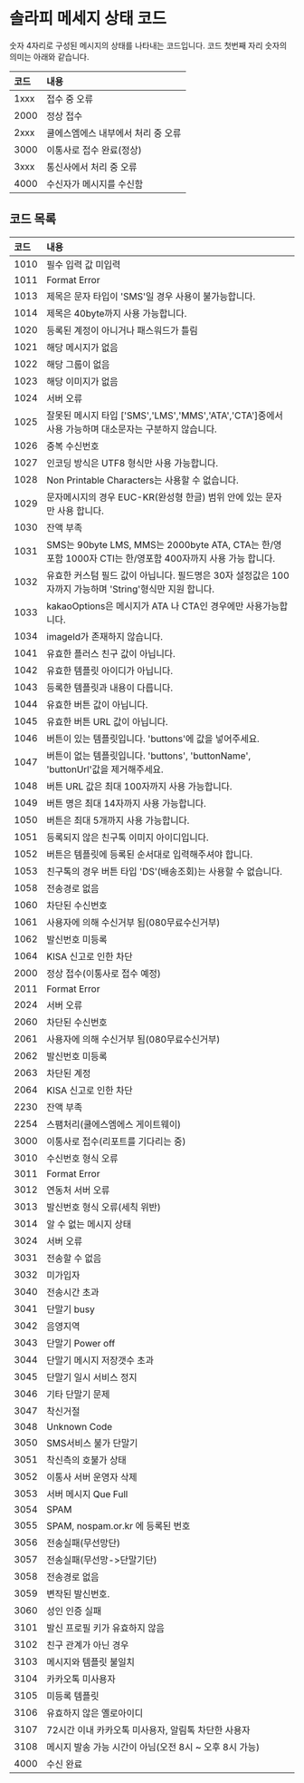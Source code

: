 
# 솔라피 메세지 상태 코드

숫자 4자리로 구성된 메시지의 상태를 나타내는 코드입니다. 코드 첫번째 자리 숫자의 의미는 아래와 같습니다.

| 코드 | 내용 |
| :--- | :--- |
| 1xxx | 접수 중 오류 |
| 2000 | 정상 접수 |
| 2xxx | 쿨에스엠에스 내부에서 처리 중 오류 |
| 3000 | 이통사로 접수 완료(정상) |
| 3xxx | 통신사에서 처리 중 오류 |
| 4000 | 수신자가 메시지를 수신함 |

## 코드 목록

| 코드 | 내용 |
| :--- | :--- |
| 1010 | 필수 입력 값 미입력 |
| 1011 | Format Error |
| 1013 | 제목은 문자 타입이 'SMS'일 경우 사용이 불가능합니다. |
| 1014 | 제목은 40byte까지 사용 가능합니다. |
| 1020 | 등록된 계정이 아니거나 패스워드가 틀림 |
| 1021 | 해당 메시지가 없음 |
| 1022 | 해당 그룹이 없음 |
| 1023 | 해당 이미지가 없음 |
| 1024 | 서버 오류 |
| 1025 | 잘못된 메시지 타입 ['SMS','LMS','MMS','ATA','CTA']중에서 사용 가능하며 대소문자는 구분하지 않습니다. |
| 1026 | 중복 수신번호 |
| 1027 | 인코딩 방식은 UTF8 형식만 사용 가능합니다. |
| 1028 | Non Printable Characters는 사용할 수 없습니다. |
| 1029 | 문자메시지의 경우 EUC-KR(완성형 한글) 범위 안에 있는 문자만 사용 합니다. |
| 1030 | 잔액 부족 |
| 1031 | SMS는 90byte LMS, MMS는 2000byte ATA, CTA는 한/영포함 1000자 CTI는 한/영포함 400자까지 사용 가능 합니다. |
| 1032 | 유효한 커스텀 필드 값이 아닙니다. 필드명은 30자 설정값은 100자까지 가능하며 'String'형식만 지원 합니다. |
| 1033 | kakaoOptions은 메시지가 ATA 나 CTA인 경우에만 사용가능합니다. |
| 1034 | imageId가 존재하지 않습니다. |
| 1041 | 유효한 플러스 친구 값이 아닙니다. |
| 1042 | 유효한 템플릿 아이디가 아닙니다. |
| 1043 | 등록한 템플릿과 내용이 다릅니다. |
| 1044 | 유효한 버튼 값이 아닙니다. |
| 1045 | 유효한 버튼 URL 값이 아닙니다. |
| 1046 | 버튼이 있는 템플릿입니다. 'buttons'에 값을 넣어주세요. |
| 1047 | 버튼이 없는 템플릿입니다. 'buttons', 'buttonName', 'buttonUrl'값을 제거해주세요. |
| 1048 | 버튼 URL 값은 최대 100자까지 사용 가능합니다. |
| 1049 | 버튼 명은 최대 14자까지 사용 가능합니다. |
| 1050 | 버튼은 최대 5개까지 사용 가능합니다. |
| 1051 | 등록되지 않은 친구톡 이미지 아이디입니다. |
| 1052 | 버튼은 템플릿에 등록된 순서대로 입력해주셔야 합니다. |
| 1053 | 친구톡의 경우 버튼 타입 'DS'(배송조회)는 사용할 수 없습니다. |
| 1058 | 전송경로 없음 |
| 1060 | 차단된 수신번호 |
| 1061 | 사용자에 의해 수신거부 됨(080무료수신거부) |
| 1062 | 발신번호 미등록 |
| 1064 | KISA 신고로 인한 차단 |
| 2000 | 정상 접수(이통사로 접수 예정)  |
| 2011 | Format Error |
| 2024 | 서버 오류 |
| 2060 | 차단된 수신번호 |
| 2061 | 사용자에 의해 수신거부 됨(080무료수신거부) |
| 2062 | 발신번호 미등록 |
| 2063 | 차단된 계정 |
| 2064 | KISA 신고로 인한 차단 |
| 2230 | 잔액 부족 |
| 2254 | 스팸처리(쿨에스엠에스 게이트웨이) |
| 3000 | 이통사로 접수(리포트를 기다리는 중) |
| 3010 | 수신번호 형식 오류 |
| 3011 | Format Error |
| 3012 | 연동처 서버 오류 |
| 3013 | 발신번호 형식 오류(세칙 위반) |
| 3014 | 알 수 없는 메시지 상태 |
| 3024 | 서버 오류 |
| 3031 | 전송할 수 없음 |
| 3032 | 미가입자 |
| 3040 | 전송시간 초과 |
| 3041 | 단말기 busy |
| 3042 | 음영지역 |
| 3043 | 단말기 Power off |
| 3044 | 단말기 메시지 저장갯수 초과 |
| 3045 | 단말기 일시 서비스 정지 |
| 3046 | 기타 단말기 문제 |
| 3047 | 착신거절 |
| 3048 | Unknown Code |
| 3050 | SMS서비스 불가 단말기 |
| 3051 | 착신측의 호불가 상태 |
| 3052 | 이통사 서버 운영자 삭제 |
| 3053 | 서버 메시지 Que Full |
| 3054 | SPAM |
| 3055 | SPAM, nospam.or.kr 에 등록된 번호 |
| 3056 | 전송실패(무선망단) |
| 3057 | 전송실패(무선망->단말기단) |
| 3058 | 전송경로 없음 |
| 3059 | 변작된 발신번호. |
| 3060 | 성인 인증 실패 |
| 3101 | 발신 프로필 키가 유효하지 않음 |
| 3102 | 친구 관계가 아닌 경우 |
| 3103 | 메시지와 템플릿 불일치 |
| 3104 | 카카오톡 미사용자 |
| 3105 | 미등록 템플릿 |
| 3106 | 유효하지 않은 옐로아이디 |
| 3107 | 72시간 이내 카카오톡 미사용자, 알림톡 차단한 사용자 |
| 3108 | 메시지 발송 가능 시간이 아님(오전 8시 ~ 오후 8시 가능) |
| 4000 | 수신 완료 |
